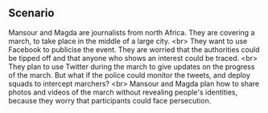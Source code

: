 
## Scenario

Mansour and Magda are journalists from north Africa. They are covering a march, to take place in the middle of a large city. 
&lt;br&gt;
They want to use Facebook to publicise the event. They are worried that the authorities could be tipped off and that anyone who shows an interest could be traced. 
&lt;br&gt;
They plan to use Twitter during the march to give updates on the progress of the march. But what if the police could monitor the tweets, and deploy squads to intercept marchers? 
&lt;br&gt;
Mansour and Magda plan how to share photos and videos of the march without revealing people&#39;s identities, because they worry that participants could face persecution.
